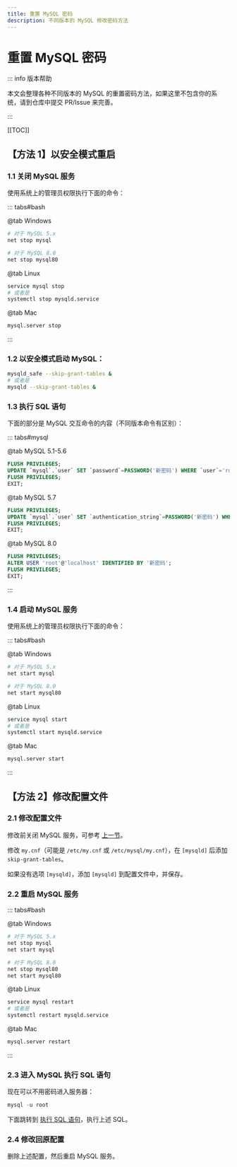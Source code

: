 ```yaml
---
title: 重置 MySQL 密码
description: 不同版本的 MySQL 修改密码方法
---
```


# 重置 MySQL 密码

::: info 版本帮助

本文会整理各种不同版本的 MySQL 的重置密码方法，如果这里不包含你的系统，请到仓库中提交 PR/Issue 来完善。

:::

[[TOC]]

## 【方法 1】以安全模式重启

### 1.1 关闭 MySQL 服务

使用系统上的管理员权限执行下面的命令：

::: tabs#bash

@tab Windows

```bash
# 对于 MySQL 5.x
net stop mysql

# 对于 MySQL 8.0
net stop mysql80
```

@tab Linux

```bash
service mysql stop
# 或者是
systemctl stop mysqld.service
```

@tab Mac

```bash
mysql.server stop
```

:::

### 1.2 以安全模式启动 MySQL：

```bash
mysqld_safe --skip-grant-tables &
# 或者是
mysqld --skip-grant-tables &
```

### 1.3 执行 SQL 语句

下面的部分是 MySQL 交互命令的内容（不同版本命令有区别）：

::: tabs#mysql

@tab MySQL 5.1-5.6

```sql
FLUSH PRIVILEGES;
UPDATE `mysql`.`user` SET `password`=PASSWORD('新密码') WHERE `user`='root';
FLUSH PRIVILEGES;
EXIT;
```

@tab MySQL 5.7

```sql
FLUSH PRIVILEGES;
UPDATE `mysql`.`user` SET `authentication_string`=PASSWORD('新密码') WHERE `user`='root';
FLUSH PRIVILEGES;
EXIT;
```

@tab MySQL 8.0

```sql
FLUSH PRIVILEGES;
ALTER USER 'root'@'localhost' IDENTIFIED BY '新密码';
FLUSH PRIVILEGES;
EXIT;
```

:::

### 1.4 启动 MySQL 服务

使用系统上的管理员权限执行下面的命令：

::: tabs#bash

@tab Windows

```bash
# 对于 MySQL 5.x
net start mysql

# 对于 MySQL 8.0
net start mysql80
```

@tab Linux

```bash
service mysql start
# 或者是
systemctl start mysqld.service
```

@tab Mac

```bash
mysql.server start
```

:::

## 【方法 2】修改配置文件

### 2.1 修改配置文件

修改前关闭 MySQL 服务，可参考 [上一节](#_1-1-关闭-mysql-服务)。

修改 `my.cnf`（可能是 `/etc/my.cnf` 或 `/etc/mysql/my.cnf`），在 `[mysqld]` 后添加 `skip-grant-tables`。

如果没有选项 `[mysqld]`，添加 `[mysqld]` 到配置文件中，并保存。

### 2.2 重启 MySQL 服务

::: tabs#bash

@tab Windows

```bash
# 对于 MySQL 5.x
net stop mysql
net start mysql

# 对于 MySQL 8.0
net stop mysql80
net start mysql80
```

@tab Linux

```bash
service mysql restart
# 或者是
systemctl restart mysqld.service
```

@tab Mac

```bash
mysql.server restart
```

:::

### 2.3 进入 MySQL 执行 SQL 语句

现在可以不用密码进入服务器：

```sql
mysql -u root
```

下面跳转到 [执行 SQL 语句](#_1-3-执行-sql-语句)，执行上述 SQL。

### 2.4 修改回原配置

删除上述配置，然后重启 MySQL 服务。
